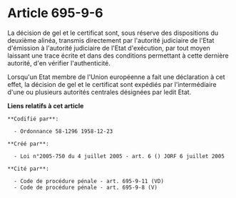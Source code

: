 # Article 695-9-6

La décision de gel et le certificat sont, sous réserve des dispositions du deuxième alinéa, transmis directement par
l'autorité judiciaire de l'Etat d'émission à l'autorité judiciaire de l'Etat d'exécution, par tout moyen laissant une trace
écrite et dans des conditions permettant à cette dernière autorité, d'en vérifier l'authenticité.

Lorsqu'un Etat membre de l'Union européenne a fait une déclaration à cet effet, la décision de gel et le certificat sont
expédiés par l'intermédiaire d'une ou plusieurs autorités centrales désignées par ledit Etat.

**Liens relatifs à cet article**

	**Codifié par**:

	  - Ordonnance 58-1296 1958-12-23

	**Créé par**:

	  - Loi n°2005-750 du 4 juillet 2005 - art. 6 () JORF 6 juillet 2005

	**Cité par**:

	  - Code de procédure pénale - art. 695-9-11 (VD)
	  - Code de procédure pénale - art. 695-9-8 (V)
